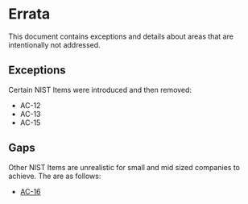 # Errata

This document contains exceptions and details about areas that are intentionally not addressed.

## Exceptions

Certain NIST Items were introduced and then removed:

* AC-12
* AC-13
* AC-15

## Gaps

Other NIST Items are unrealistic for small and mid sized companies to achieve.  The are as follows:

* [AC-16](https://nvd.nist.gov/800-53/Rev4/control/AC-16)
